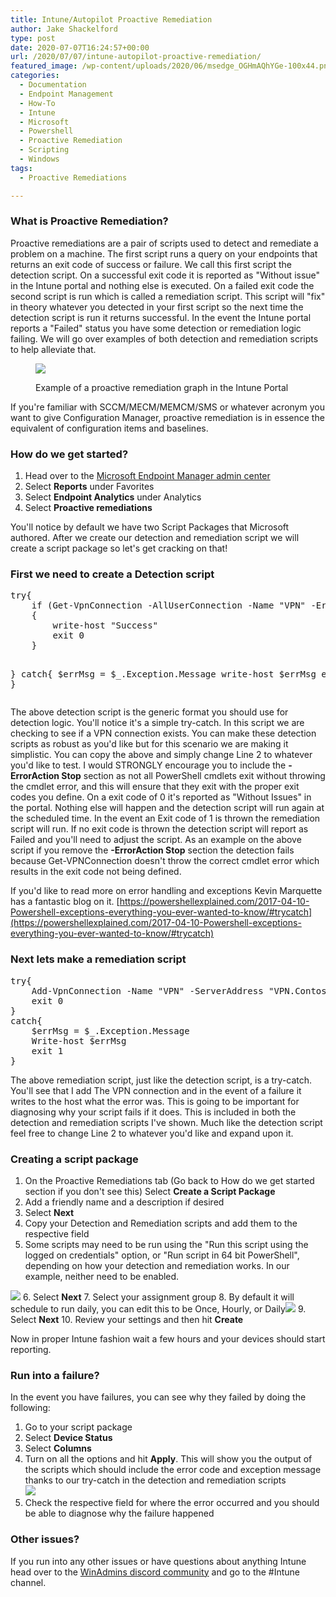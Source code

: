 ```yaml
---
title: Intune/Autopilot Proactive Remediation
author: Jake Shackelford
type: post
date: 2020-07-07T16:24:57+00:00
url: /2020/07/07/intune-autopilot-proactive-remediation/
featured_image: /wp-content/uploads/2020/06/msedge_OGHmAQhYGe-100x44.png
categories:
  - Documentation
  - Endpoint Management
  - How-To
  - Intune
  - Microsoft
  - Powershell
  - Proactive Remediation
  - Scripting
  - Windows
tags:
  - Proactive Remediations

---
```

### What is Proactive Remediation?

Proactive remediations are a pair of scripts used to detect and remediate a problem on a machine. The first script runs a query on your endpoints that returns an exit code of success or failure. We call this first script the detection script. On a successful exit code it is reported as "Without issue" in the Intune portal and nothing else is executed. On a failed exit code the second script is run which is called a remediation script. This script will "fix" in theory whatever you detected in your first script so the next time the detection script is run it returns successful. In the event the Intune portal reports a "Failed" status you have some detection or remediation logic failing. We will go over examples of both detection and remediation scripts to help alleviate that.<figure class="wp-block-image size-large">

![](https://sysmansquad.com/wp-content/uploads/2020/06/msedge_OGHmAQhYGe-1024x448.png) <figcaption>Example of a proactive remediation graph in the Intune Portal</figcaption></figure> 

If you're familiar with SCCM/MECM/MEMCM/SMS or whatever acronym you want to give Configuration Manager, proactive remediation is in essence the equivalent of configuration items and baselines. 

### How do we get started?

  1. Head over to the [Microsoft Endpoint Manager admin center](https://endpoint.microsoft.com/) 
  2. Select **Reports** under Favorites
  3. Select **Endpoint Analytics** under Analytics
  4. Select **Proactive remediations**

You'll notice by default we have two Script Packages that Microsoft authored. After we create our detection and remediation script we will create a script package so let's get cracking on that! 

### First we need to create a Detection script

<div class="wp-block-codemirror-blocks-code-block code-block">
  <pre class="CodeMirror" data-setting="{&quot;mode&quot;:&quot;powershell&quot;,&quot;mime&quot;:&quot;application/x-powershell&quot;,&quot;theme&quot;:&quot;default&quot;,&quot;lineNumbers&quot;:true,&quot;styleActiveLine&quot;:true,&quot;lineWrapping&quot;:true,&quot;readOnly&quot;:false,&quot;fileName&quot;:&quot;Detection.ps1&quot;,&quot;language&quot;:&quot;PowerShell&quot;,&quot;modeName&quot;:&quot;powershell&quot;}">try{
    if (Get-VpnConnection -AllUserConnection -Name "VPN" -ErrorAction Stop)
    {
        write-host "Success"
    	exit 0  
    }
  
}
catch{
    $errMsg = $_.Exception.Message
    write-host $errMsg
    exit 1
}</pre>
</div>

The above detection script is the generic format you should use for detection logic. You'll notice it's a simple try-catch. In this script we are checking to see if a VPN connection exists. You can make these detection scripts as robust as you'd like but for this scenario we are making it simplistic. You can copy the above and simply change Line 2 to whatever you'd like to test. I would STRONGLY encourage you to include the **-ErrorAction Stop** section as not all PowerShell cmdlets exit without throwing the cmdlet error, and this will ensure that they exit with the proper exit codes you define. On a exit code of 0 it's reported as "Without Issues" in the portal. Nothing else will happen and the detection script will run again at the scheduled time. In the event an Exit code of 1 is thrown the remediation script will run. If no exit code is thrown the detection script will report as Failed and you'll need to adjust the script. As an example on the above script if you remove the **-ErrorAction Stop** section the detection fails because Get-VPNConnection doesn't throw the correct cmdlet error which results in the exit code not being defined. 

If you'd like to read more on error handling and exceptions Kevin Marquette has a fantastic blog on it. [https://powershellexplained.com/2017-04-10-Powershell-exceptions-everything-you-ever-wanted-to-know/#trycatch](https://powershellexplained.com/2017-04-10-Powershell-exceptions-everything-you-ever-wanted-to-know/#trycatch)

### Next lets make a remediation script

<div class="wp-block-codemirror-blocks-code-block code-block">
  <pre class="CodeMirror" data-setting="{&quot;mode&quot;:&quot;powershell&quot;,&quot;mime&quot;:&quot;application/x-powershell&quot;,&quot;theme&quot;:&quot;default&quot;,&quot;lineNumbers&quot;:true,&quot;styleActiveLine&quot;:true,&quot;lineWrapping&quot;:true,&quot;readOnly&quot;:false,&quot;fileName&quot;:&quot;Remediation.ps1&quot;,&quot;language&quot;:&quot;PowerShell&quot;,&quot;modeName&quot;:&quot;powershell&quot;}">try{
    Add-VpnConnection -Name "VPN" -ServerAddress "VPN.Contoso.loc" -TunnelType L2TP -L2tpPsk "SecretPassword" -Force -AuthenticationMethod PAP -RememberCredential -AllUserConnection -ErrorAction Stop
    exit 0
}
catch{
    $errMsg = $_.Exception.Message
    Write-host $errMsg
    exit 1
}</pre>
</div>

The above remediation script, just like the detection script, is a try-catch. You'll see that I add The VPN connection and in the event of a failure it writes to the host what the error was. This is going to be important for diagnosing why your script fails if it does. This is included in both the detection and remediation scripts I've shown. Much like the detection script feel free to change Line 2 to whatever you'd like and expand upon it.

### Creating a script package

  1. On the Proactive Remediations tab (Go back to How do we get started section if you don't see this) Select **Create a Script Package**
  2. Add a friendly name and a description if desired
  3. Select **Next**
  4. Copy your Detection and Remediation scripts and add them to the respective field
  5. Some scripts may need to be run using the "Run this script using the logged on credentials" option, or "Run script in 64 bit PowerShell", depending on how your detection and remediation works. In our example, neither need to be enabled.  
  
![](https://sysmansquad.com/wp-content/uploads/2020/06/msedge_Pm7pXyDNrT.png) 
  6. Select **Next**
  7. Select your assignment group 
  8. By default it will schedule to run daily, you can edit this to be Once, Hourly, or Daily![](https://sysmansquad.com/wp-content/uploads/2020/06/msedge_dZOZmuqnCB.png)
  9. Select **Next**
 10. Review your settings and then hit **Create**

Now in proper Intune fashion wait a few hours and your devices should start reporting. 

### Run into a failure? 

In the event you have failures, you can see why they failed by doing the following:

  1. Go to your script package
  2. Select **Device Status**
  3. Select **Columns** 
  4. Turn on all the options and hit **Apply**. This will show you the output of the scripts which should include the error code and exception message thanks to our try-catch in the detection and remediation scripts  
![](https://sysmansquad.com/wp-content/uploads/2020/06/msedge_UJCXFijoRN.png) 
  5. Check the respective field for where the error occurred and you should be able to diagnose why the failure happened

### Other issues?

If you run into any other issues or have questions about anything Intune head over to the [WinAdmins discord community](http://aka.ms/winadmins) and go to the #Intune channel.
